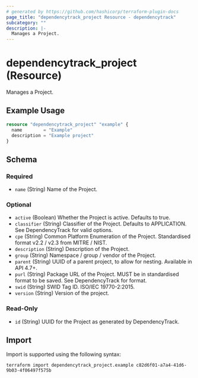 ```yaml
---
# generated by https://github.com/hashicorp/terraform-plugin-docs
page_title: "dependencytrack_project Resource - dependencytrack"
subcategory: ""
description: |-
  Manages a Project.
---
```


# dependencytrack_project (Resource)

Manages a Project.

## Example Usage

```terraform
resource "dependencytrack_project" "example" {
  name        = "Example"
  description = "Example project"
}
```

<!-- schema generated by tfplugindocs -->
## Schema

### Required

- `name` (String) Name of the Project.

### Optional

- `active` (Boolean) Whether the Project is active. Defaults to true.
- `classifier` (String) Classifier of the Project. Defaults to APPLICATION. See DependencyTrack for valid options.
- `cpe` (String) Common Platform Enumeration of the Project. Standardised format v2.2 / v2.3 from MITRE / NIST.
- `description` (String) Description of the Project.
- `group` (String) Namespace / group / vendor of the Project.
- `parent` (String) UUID of a parent project, to allow for nesting. Available in API 4.7+.
- `purl` (String) Package URL of the Project. MUST be in standardised format to be saved. See DependencyTrack for format.
- `swid` (String) SWID Tag ID. ISO/IEC 19770-2:2015.
- `version` (String) Version of the project.

### Read-Only

- `id` (String) UUID for the Project as generated by DependencyTrack.

## Import

Import is supported using the following syntax:

```shell
terraform import dependencytrack_project.example c82d6f01-a7a4-41d6-9b03-4f06497f575b
```
